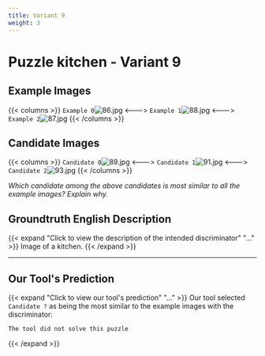 ```yaml
---
title: Variant 9
weight: 3
---
```


# Puzzle kitchen - Variant 9

## Example Images
{{< columns >}}
`Example 0`![86.jpg](/natscene_data/images/86.jpg)
<--->
`Example 1`![88.jpg](/natscene_data/images/88.jpg)
<--->
`Example 2`![87.jpg](/natscene_data/images/87.jpg)
{{< /columns >}}

## Candidate Images
{{< columns >}}
`Candidate 0`![89.jpg](/natscene_data/images/89.jpg)
<--->
`Candidate 1`![91.jpg](/natscene_data/images/91.jpg)
<--->
`Candidate 2`![93.jpg](/natscene_data/images/93.jpg)
{{< /columns >}}

*Which candidate among the above candidates is most similar to all the example images? Explain why.*

## Groundtruth English Description

{{< expand "Click to view the description of the intended discriminator" "..." >}}
Image of a kitchen.
{{< /expand >}}

---



## Our Tool's Prediction

{{< expand "Click to view our tool's prediction" "..." >}}
Our tool selected `Candidate ?` as being the most similar to the example images with the discriminator:
```plaintext
The tool did not solve this puzzle
```
{{< /expand >}}
